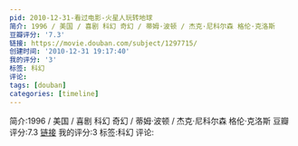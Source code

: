 ```yaml
---
pid: 2010-12-31-看过电影-火星人玩转地球
简介: 1996 / 美国 / 喜剧 科幻 奇幻 / 蒂姆·波顿 / 杰克·尼科尔森 格伦·克洛斯
豆瓣评分: '7.3'
链接: https://movie.douban.com/subject/1297715/
创建时间: '2010-12-31 19:17:40'
我的评分: '3'
标签: 科幻
评论:
tags: [douban]
categories: [timeline]
---
```

简介:1996 / 美国 / 喜剧 科幻 奇幻 / 蒂姆·波顿 / 杰克·尼科尔森 格伦·克洛斯
豆瓣评分:7.3
[链接](https://movie.douban.com/subject/1297715/)
我的评分:3
标签:科幻
评论:

